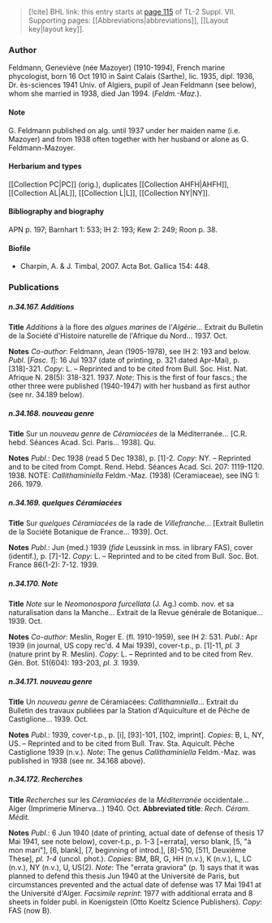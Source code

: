 > [!cite] BHL link: this entry starts at [page 115](https://www.biodiversitylibrary.org/item/103834#page/137/mode/1up) of TL-2 Suppl. VII.
> Supporting pages: [[Abbreviations|abbreviations]], [[Layout key|layout key]].

### Author

Feldmann, Geneviève (née Mazoyer) (1910-1994), French marine phycologist, born 16 Oct 1910 in Saint Calais (Sarthe), lic. 1935, dipl. 1936, Dr. ès-sciences 1941 Univ. of Algiers, pupil of Jean Feldmann (see below), whom she married in 1938, died Jan 1994. (*Feldm.-Maz.*).

#### Note

G. Feldmann published on alg. until 1937 under her maiden name (i.e. Mazoyer) and from 1938 often together with her husband or alone as G. Feldmann-Mazoyer.

#### Herbarium and types

[[Collection PC|PC]] (orig.), duplicates [[Collection AHFH|AHFH]], [[Collection AL|AL]], [[Collection L|L]], [[Collection NY|NY]].

#### Bibliography and biography

APN p. 197; Barnhart 1: 533; IH 2: 193; Kew 2: 249; Roon p. 38.

#### Biofile

- Charpin, A. & J. Timbal, 2007. Acta Bot. Gallica 154: 448.

### Publications

##### n.34.167. Additions

**Title**
*Additions* à la flore des *algues marines* de l'*Algérie*... Extrait du Bulletin de la Société d'Histoire naturelle de l'Afrique du Nord... 1937. Oct.

**Notes**
*Co-author*: Feldmann, Jean (1905-1978), see IH 2: 193 and below.
*Publ*. \[*Fasc. 1*\]: 16 Jul 1937 (date of printing, p. 321 dated Apr-Mai), p. \[318\]-321. *Copy*: L. – Reprinted and to be cited from Bull. Soc. Hist. Nat. Afrique N. 28(5): 318-321. 1937.
*Note*: This is the first of four fascs.; the other three were published (1940-1947) with her husband as first author (see nr. 34.189 below).

##### n.34.168. nouveau genre

**Title**
Sur un *nouveau genre* de *Céramiacées* de la Méditerranée... \[C.R. hebd. Séances Acad. Sci. Paris... 1938\]. Qu.

**Notes**
*Publ*.: Dec 1938 (read 5 Dec 1938), p. \[1\]-2. *Copy*: NY. – Reprinted and to be cited from Compt. Rend. Hebd. Séances Acad. Sci. 207: 1119-1120. 1938.
NOTE: *Callithaminiella* Feldm.-Maz. (1938) (Ceramiaceae), see ING 1: 266. 1979.

##### n.34.169. quelques Céramiacées

**Title**
Sur *quelques Céramiacées* de la rade de *Villefranche*... \[Extrait Bulletin de la Société Botanique de France... 1939\]. Oct.

**Notes**
*Publ*.: Jun (med.) 1939 (*fide* Leussink in mss. in library FAS), cover (identif.), p. \[7\]-12.
*Copy*: L. – Reprinted and to be cited from Bull. Soc. Bot. France 86(1-2): 7-12. 1939.

##### n.34.170. Note

**Title**
*Note* sur le *Neomonospora furcellata* (J. Ag.) comb. nov. et sa naturalisation dans la Manche... Extrait de la Revue générale de Botanique... 1939. Oct.

**Notes**
*Co-author*: Meslin, Roger E. (fl. 1910-1959), see IH 2: 531.
*Publ*.: Apr 1939 (in journal, US copy rec'd. 4 Mai 1939), cover-t.p., p. \[1\]-11, *pl. 3* (nature print by R. Meslin). *Copy*: L. – Reprinted and to be cited from Rev. Gén. Bot. 51(604): 193-203, *pl. 3.* 1939.

##### n.34.171. nouveau genre

**Title**
Un *nouveau genre* de Céramiacées: *Callithamniella*... Extrait du Bulletin des travaux publiées par la Station d'Aquiculture et de Pêche de Castiglione... 1939. Oct.

**Notes**
*Publ*.: 1939, cover-t.p., p. \[i\], \[93\]-101, \[102, imprint\]. *Copies*: B, L, NY, US. – Reprinted and to be cited from Bull. Trav. Sta. Aquicult. Pêche Castiglione 1939 (n.v.).
*Note*: The genus *Callithaminiella* Feldm.-Maz. was published in 1938 (see nr. 34.168 above).

##### n.34.172. Recherches

**Title**
*Recherches* sur les *Céramiacées* de la *Méditerranée* occidentale... Alger (Imprimerie Minerva...) 1940. Oct.
**Abbreviated title**: *Rech. Céram. Médit.*

**Notes**
*Publ*.: 6 Jun 1940 (date of printing, actual date of defense of thesis 17 Mai 1941, see note below), cover-t.p., p. 1-3 \[=errata\], verso blank, \[5, "à mon mari"\], \[6, blank\], \[7, beginning of introd.\], \[8\]-510, \[511, Deuxième Thèse\], *pl. 1-4* (uncol. phot.). *Copies*: BM, BR, G, HH (n.v.), K (n.v.), L, LC (n.v.), NY (n.v.), U, US(2).
*Note*: The "errata graviora" (p. 1) says that it was planned to defend this thesis Jun 1940 at the Université de Paris, but circumstances prevented and the actual date of defense was 17 Mai 1941 at the Université d'Alger.
*Facsimile reprint*: 1977 with additional errata and 8 sheets in folder publ. in Koenigstein (Otto Koeltz Science Publishers). *Copy*: FAS (now B).

